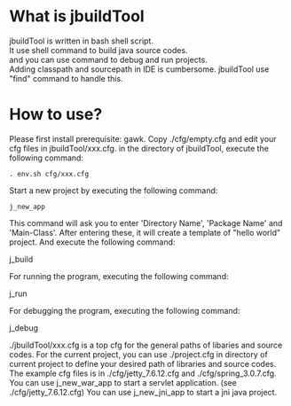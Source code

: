 What is jbuildTool
=============
jbuildTool is written in bash shell script.  
It use shell command to build java source codes.  
and you can use command to debug and run projects.  
Adding classpath and sourcepath in IDE is cumbersome. jbuildTool use "find" command to handle this.  

How to use?
=============
Please first install prerequisite: gawk.
Copy ./cfg/empty.cfg and edit your cfg files in jbuildTool/xxx.cfg.
in the directory of jbuildTool, execute the following command:  

    . env.sh cfg/xxx.cfg

Start a new project by executing the following command:

    j_new_app

This command will ask you to enter 'Directory Name', 'Package Name' and 'Main-Class'.
After entering these, it will create a template of "hello world" project.
And execute the following command:

   j_build 

For running the program, executing the following command:

   j_run

For debugging the program, executing the following command:

   j_debug


./jbuildTool/xxx.cfg is a top cfg for the general paths of libaries and source codes.
For the current project, you can use ./project.cfg in directory of current project to 
define your desired path of libraries and source codes.   
The example cfg files is in ./cfg/jetty_7.6.12.cfg and ./cfg/spring_3.0.7.cfg.
You can use j_new_war_app to start a servlet application. (see ./cfg/jetty_7.6.12.cfg)
You can use j_new_jni_app to start a jni java project.




